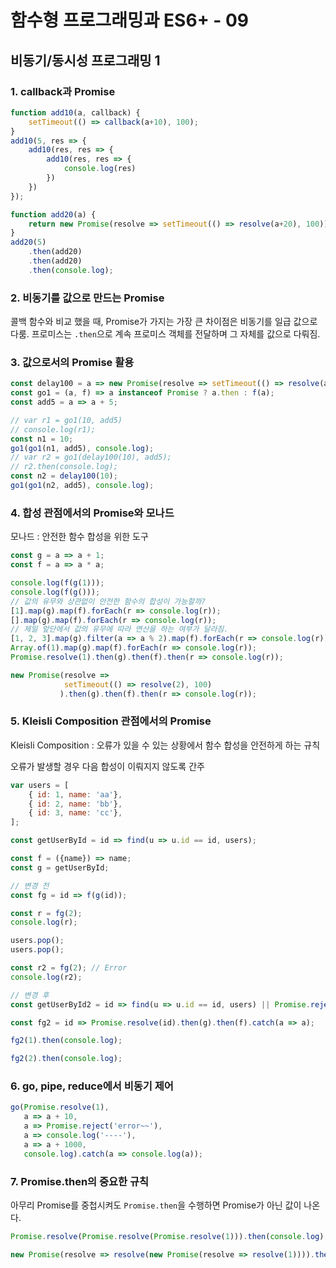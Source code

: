 # 함수형 프로그래밍과 ES6+ - 09

## 비동기/동시성 프로그래밍 1

### 1. callback과 Promise

```javascript
function add10(a, callback) {
    setTimeout(() => callback(a+10), 100);
}
add10(5, res => {
    add10(res, res => {
        add10(res, res => {
            console.log(res)
        })
    }) 
});

function add20(a) {
    return new Promise(resolve => setTimeout(() => resolve(a+20), 100));
}
add20(5)
	.then(add20)
	.then(add20)
	.then(console.log);
```



### 2. 비동기를 값으로 만드는 Promise

콜백 함수와 비교 했을 때, Promise가 가지는 가장 큰 차이점은 비동기를 일급 값으로 다룸.
프로미스는 `.then`으로 계속 프로미스 객체를 전달하며 그 자체를 값으로 다뤄짐.




### 3. 값으로서의 Promise 활용

```javascript
const delay100 = a => new Promise(resolve => setTimeout(() => resolve(a), 100));
const go1 = (a, f) => a instanceof Promise ? a.then : f(a);
const add5 = a => a + 5;

// var r1 = go1(10, add5)
// console.log(r1);
const n1 = 10;
go1(go1(n1, add5), console.log);
// var r2 = go1(delay100(10), add5);
// r2.then(console.log);
const n2 = delay100(10);
go1(go1(n2, add5), console.log);
```



### 4. 합성 관점에서의 Promise와 모나드

모나드 : 안전한 함수 합성을 위한 도구

```javascript
const g = a => a + 1;
const f = a => a * a;

console.log(f(g(1)));
console.log(f(g()));
// 값의 유무와 상관없이 안전한 함수의 합성이 가능할까?
[1].map(g).map(f).forEach(r => console.log(r));
[].map(g).map(f).forEach(r => console.log(r));
// 제일 앞단에서 값의 유무에 따라 연산을 하는 여부가 달라짐.
[1, 2, 3].map(g).filter(a => a % 2).map(f).forEach(r => console.log(r));
Array.of(1).map(g).map(f).forEach(r => console.log(r));
Promise.resolve(1).then(g).then(f).then(r => console.log(r));

new Promise(resolve =>
            setTimeout(() => resolve(2), 100)
           ).then(g).then(f).then(r => console.log(r));
```



### 5. Kleisli Composition 관점에서의 Promise

Kleisli Composition : 오류가 있을 수 있는 상황에서 함수 합성을 안전하게 하는 규칙

오류가 발생할 경우 다음 합성이 이뤄지지 않도록 간주

```javascript
var users = [
    { id: 1, name: 'aa'},
    { id: 2, name: 'bb'},
    { id: 3, name: 'cc'},
];

const getUserById = id => find(u => u.id == id, users);

const f = ({name}) => name;
const g = getUserById;

// 변경 전
const fg = id => f(g(id));

const r = fg(2);
console.log(r);

users.pop();
users.pop();

const r2 = fg(2); // Error
console.log(r2);

// 변경 후
const getUserById2 = id => find(u => u.id == id, users) || Promise.reject('d없음');

const fg2 = id => Promise.resolve(id).then(g).then(f).catch(a => a);

fg2(1).then(console.log);

fg2(2).then(console.log);
```



### 6. go, pipe, reduce에서 비동기 제어

```javascript
go(Promise.resolve(1),
   a => a + 10,
   a => Promise.reject('error~~'),
   a => console.log('----'),
   a => a + 1000,
   console.log).catch(a => console.log(a));
```



### 7. Promise.then의 중요한 규칙

아무리 Promise를 중첩시켜도 `Promise.then`을 수행하면 Promise가 아닌 값이 나온다.

```javascript
Promise.resolve(Promise.resolve(Promise.resolve(1))).then(console.log);

new Promise(resolve => resolve(new Promise(resolve => resolve(1)))).then(console.log);
```

